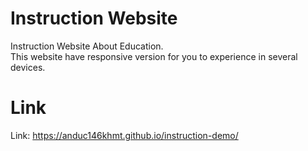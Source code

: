 # Instruction Website
Instruction Website About Education.
<br/> 
This website have responsive version for you to experience in several devices. 
# Link
Link: https://anduc146khmt.github.io/instruction-demo/
